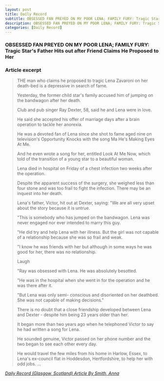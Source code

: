 ```yaml
---
layout: post
title: Daily Record
subtitle: OBSESSED FAN PREYED ON MY POOR LENA; FAMILY FURY: Tragic Star's Father Hits out after Friend Claims He Proposed to Her
description: OBSESSED FAN PREYED ON MY POOR LENA; FAMILY FURY: Tragic Star's Father Hits out after Friend Claims He Proposed to Her.
categories: [Daily Record]
---
```


### OBSESSED FAN PREYED ON MY POOR LENA; FAMILY FURY: Tragic Star's Father Hits out after Friend Claims He Proposed to Her

### Article excerpt
> THE man who claims he proposed to tragic Lena Zavaroni on her death-bed is a depressive in search of fame.
>
> Yesterday, the former child star's family accused him of jumping on the bandwagon after her death.
>
> Club and pub singer Ray Dexter, 58, said he and Lena were in love.
>
> He said she accepted his offer of marriage days after a brain operation to tackle her anorexia.
>
> He was a devoted fan of Lena since she shot to fame aged nine on television's Opportunity Knocks with the song Ma He's Making Eyes At Me.
>
> And he even wrote a song for her, entitled Look At Me Now, which told of the transition of a young star to a beautiful woman.
>
> Lena died in hospital on Friday of a chest infection two weeks after the operation.
>
> Despite the apparent success of the surgery, she weighed less than four stone and was too frail to fight the infection. There may be an inquest into her death.
>
> Lena's father, Victor, hit out at Dexter, saying: "We are all very upset about the story because it is untrue.
>
> "This is somebody who has jumped on the bandwagon. Lena was never engaged nor ever intended to marry this guy.
>
> "He did try and help Lena with her illness. But the girl was not capable of a relationship because she was so frail and weak.
>
> "I know he was friends with her but although in some ways he was good for her, there was no relationship.
>
> Laugh
>
> "Ray was obsessed with Lena. He was absolutely besotted.
>
> "He was in the hospital when she went in for the operation and he was there after it.
>
> "But Lena was only semi- conscious and disoriented on her deathbed. She was not capable of making decisions."
>
> There is no doubt that a close friendship developed between Lena and Dexter - despite him being 23 years older than her.
>
> It began more than two years ago when he telephoned Victor to say he had written a song for Lena.
>
> He sounded genuine, Victor passed on her phone number and the two began to see each other every day.
>
> He would travel the few miles from his home in Harlow, Essex, to Lena's ex-council flat in Hoddesdon, Hertfordshire, to help her with odd jobs. …

<cite>[Daily Record (Glasgow, Scotland) Article By Smith, Anna](https://www.questia.com/article/1G1-60328776/obsessed-fan-preyed-on-my-poor-lena-family-fury)</cite>

